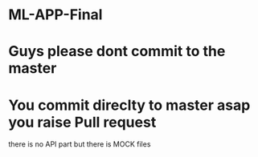 # ML-APP-Final
# Guys please dont commit to the master
# You commit direclty to master asap you raise Pull request
there is no API part but there is MOCK files
